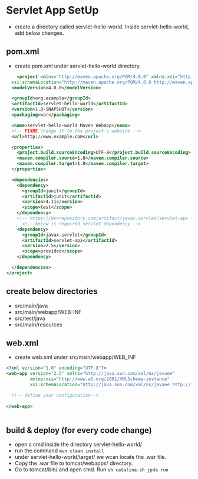 # Servlet App SetUp

* create a directory called servlet-hello-world. Inside servlet-hello-world, add below changes.
## pom.xml
* create pom.xml under servlet-hello-world directory.
```xml
    <project xmlns="http://maven.apache.org/POM/4.0.0" xmlns:xsi="http://www.w3.org/2001/XMLSchema-instance"
  xsi:schemaLocation="http://maven.apache.org/POM/4.0.0 http://maven.apache.org/xsd/maven-4.0.0.xsd">
  <modelVersion>4.0.0</modelVersion>

  <groupId>org.example</groupId>
  <artifactId>servlet-hello-world</artifactId>
  <version>1.0-SNAPSHOT</version>
  <packaging>war</packaging>

  <name>servlet-hello-world Maven Webapp</name>
  <!-- FIXME change it to the project's website -->
  <url>http://www.example.com</url>

  <properties>
    <project.build.sourceEncoding>UTF-8</project.build.sourceEncoding>
    <maven.compiler.source>1.8</maven.compiler.source>
    <maven.compiler.target>1.8</maven.compiler.target>
  </properties>

  <dependencies>
    <dependency>
      <groupId>junit</groupId>
      <artifactId>junit</artifactId>
      <version>4.11</version>
      <scope>test</scope>
    </dependency>
    <!-- https://mvnrepository.com/artifact/javax.servlet/servlet-api -->
      <!-- below is required servlet dependency -->
    <dependency>
      <groupId>javax.servlet</groupId>
      <artifactId>servlet-api</artifactId>
      <version>2.5</version>
      <scope>provided</scope>
    </dependency>

  </dependencies>
</project>
```



## create below directories
* src/main/java
* src/main/webapp/WEB-INF
* src/test/java
* src/main/resources

## web.xml
* create web.xml under src/main/webapp/WEB_INF
```xml
<?xml version="1.0" encoding="UTF-8"?>
<web-app version="2.5" xmlns="http://java.sun.com/xml/ns/javaee"
         xmlns:xsi="http://www.w3.org/2001/XMLSchema-instance"
         xsi:schemaLocation="http://java.sun.com/xml/ns/javaee http://java.sun.com/xml/ns/javaee/web-app_2_5.xsd">

  <!-- define your configuration-->
  
</web-app>
  
```

## build & deploy (for every code change)
* open a cmd inside the directory servlet-hello-world/
* run the command `mvn clean install`
* under servlet-hello-world/target/ we wcan locate the .war file.
* Copy the .war file to tomcat/webapps/ directory.
* Go to tomcat/bin/ and open cmd. Run `sh catalina.sh jpda run`

